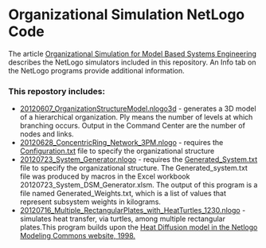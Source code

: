 # Organizational Simulation NetLogo Code
The article [Organizational Simulation for Model Based Systems Engineering](https://www.sciencedirect.com/science/article/pii/S1877050913000355) describes the NetLogo simulators included in this repository. An Info tab on the NetLogo programs provide additional information.

### This repostory includes:
- [20120607_OrganizationStructureModel.nlogo3d](https://github.com/daoneil/NetLogo_Code/blob/master/20120607_OrganizationStructureModel.nlogo3d) - generates a 3D model of a hierarchical organization. Ply means the number of levels at which branching occurs. Output in the Command Center are the number of nodes and links. 
- [20120628_ConcentricRing_Network_3PM.nlogo](https://github.com/daoneil/NetLogo_Code/blob/master/20120628_ConcentricRing_Network_3PM.nlogo) - requires the [Configuration.txt](https://github.com/daoneil/NetLogo_Code/blob/master/Configuration.txt) file to specify the organizational structure
- [20120723_System_Generator.nlogo](https://github.com/daoneil/NetLogo_Code/blob/master/20120723_System_Generator.nlogo) - requires the [Generated_System.txt](https://github.com/daoneil/NetLogo_Code/blob/master/Generated_System.txt) file to specify the organizational structure. The Generated_system.txt file was produced by macros in the Excel workbook 20120723_System_DSM_Generator.xlsm. The output of this program is a file named Generated_Weights.txt, which is a list of values that represent subsystem weights in kilograms.
- [20120716_Multiple_RectangularPlates_with_HeatTurtles_1230.nlogo](https://github.com/daoneil/NetLogo_Code/blob/master/20120716_Multiple_RectangularPlates_with_HeatTurtles_1230.nlogo) - simulates heat transfer, via turtles, among multiple rectangular plates.This program builds upon the [Heat Diffusion model in the Netlogo Modeling Commons website, 1998.](http://ccl.northwestern.edu/netlogo/models/HeatDiffusion)
